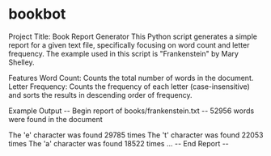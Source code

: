 # bookbot

Project Title: Book Report Generator
This Python script generates a simple report for a given text file, specifically focusing on word count and letter frequency. The example used in this script is "Frankenstein" by Mary Shelley.

Features
Word Count: Counts the total number of words in the document.
Letter Frequency: Counts the frequency of each letter (case-insensitive) and sorts the results in descending order of frequency.

Example Output
-- Begin report of books/frankenstein.txt --
52956 words were found in the document

The 'e' character was found 29785 times
The 't' character was found 22053 times
The 'a' character was found 18522 times
...
-- End Report --
